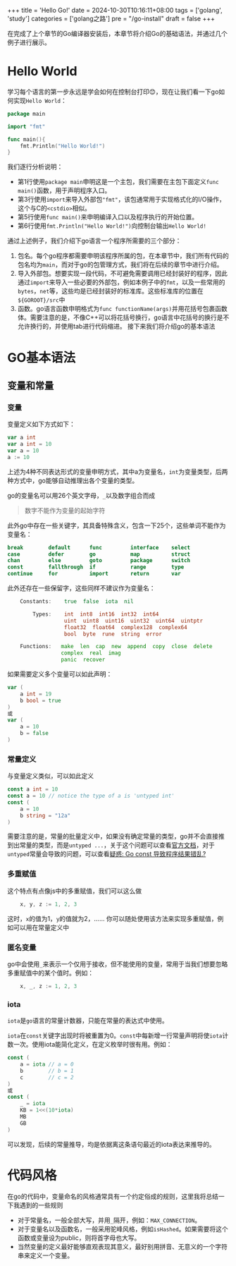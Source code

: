 +++
title = 'Hello Go!'
date = 2024-10-30T10:16:11+08:00
tags = ['golang', 'study']
categories = ['golang之路']
pre = "/go-install"
draft = false
+++

在完成了上个章节的Go编译器安装后，本章节将介绍Go的基础语法，并通过几个例子进行展示。
# Hello World
学习每个语言的第一步永远是学会如何在控制台打印😊，现在让我们看一下go如何实现`Hello World`：
```go
package main

import "fmt"

func main(){
    fmt.Println("Hello World!")
}
```
我们逐行分析说明：
- 第1行使用`package main`申明这是一个主包，我们需要在主包下面定义`func main()`函数，用于声明程序入口。
- 第3行使用`import`来导入外部包`"fmt"`，该包通常用于实现格式化的I/O操作，这个与C的`<cstdio>`相似。
- 第5行使用`func main()`来申明编译入口以及程序执行的开始位置。
- 第6行使用`fmt.Println("Hello World!")`向控制台输出`Hello World!`

通过上述例子，我们介绍下go语言一个程序所需要的三个部分：

1. 包名。每个go程序都需要申明该程序所属的包，在本章节中，我们所有代码的包名均为`main`，而对于go的包管理方式，我们将在后续的章节中进行介绍。
2. 导入外部包。想要实现一段代码，不可避免需要调用已经封装好的程序，因此通过`import`来导入一些必要的外部包，例如本例子中的`fmt`，以及一些常用的`bytes`，`net`等，这些均是已经封装好的标准库。这些标准库的位置在`${GOROOT}/src`中
3. 函数。go语言函数申明格式为`func functionName(args)`并用花括号包裹函数体。需要注意的是，不像C++可以将花括号换行，go语言中花括号的换行是不允许换行的，并使用tab进行代码缩进。
接下来我们将介绍go的基本语法
# GO基本语法
## 变量和常量
### 变量
变量定义如下方式如下：
```go
var a int
var a int = 10
var a = 10
a := 10
```
上述为4种不同表达形式的变量申明方式，其中a为变量名，`int`为变量类型，后两种方式中，go能够自动推理出各个变量的类型。

go的变量名可以用26个英文字母，`_`以及数字组合而成

> 数字不能作为变量的起始字符

此外go中存在一些关键字，其具备特殊含义，包含一下25个，这些单词不能作为变量名：
```go
break        default      func         interface    select
case         defer        go           map          struct
chan         else         goto         package      switch
const        fallthrough  if           range        type
continue     for          import       return       var
```
此外还存在一些保留字，这些同样不建议作为变量名：
```go
    Constants:    true  false  iota  nil

        Types:    int  int8  int16  int32  int64  
                  uint  uint8  uint16  uint32  uint64  uintptr
                  float32  float64  complex128  complex64
                  bool  byte  rune  string  error

    Functions:   make  len  cap  new  append  copy  close  delete
                 complex  real  imag
                 panic  recover

```
如果需要定义多个变量可以如此声明：
```go
var (
    a int = 19
    b bool = true
)
或
var (
    a = 10
    b = false
)
```
### 常量定义
与变量定义类似，可以如此定义
```go
const a int = 10
const a = 10 // notice the type of a is 'untyped int'
const (
    a = 10
    b string = "12a"
)
```
需要注意的是，常量的批量定义中，如果没有确定常量的类型，go并不会直接推到出常量的类型，而是`untyped ...`，关于这个问题可以查看[官方文档](https://go.dev/blog/constants)，对于`untyped`常量会导致的问题，可以查看[疑惑: Go const 导致程序结果错乱?](https://mp.weixin.qq.com/s/9OngnAzyKfL7Y2nAYtaxhA)
### 多重赋值
这个特点有点像js中的多重赋值，我们可以这么做
```go
    x, y, z := 1, 2, 3
```
这时，`x`的值为1，`y`的值就为2，……
你可以随处使用该方法来实现多重赋值，例如可以用在常量定义中
### 匿名变量
go中会使用`_`来表示一个仅用于接收，但不能使用的变量，常用于当我们想要忽略多重赋值中的某个值时。例如：
```go
    x, _, z := 1, 2, 3
```
### iota
`iota`是`go`语言的常量计数器，只能在常量的表达式中使用。

`iota`在`const`关键字出现时将被重置为0。`const`中每新增一行常量声明将使`iota`计数一次。使用iota能简化定义，在定义枚举时很有用。例如：
```go
const (
    a = iota // a = 0
    b        // b = 1
    c        // c = 2
)
或
const (
    _ = iota
    KB = 1<<(10*iota)
    MB
	GB
)
```
可以发现，后续的常量推导，均是依据离这条语句最近的iota表达来推导的。
# 代码风格
在go的代码中，变量命名的风格通常具有一个约定俗成的规则，这里我将总结一下我遇到的一些规则
- 对于常量名，一般全部大写，并用`_`隔开，例如：`MAX_CONNECTION`。
- 对于变量名以及函数名，一般采用驼峰风格，例如`isHashed`。如果需要将这个函数或变量设为public，则将首字母也大写。
- 当然变量的定义最好能够直观表现其意义，最好别用拼音、无意义的一个字符串来定义一个变量。
<!-- 
## 基本运算符
## 流程控制
## 数组与切片
## 结构体与接口
## 函数与方法 
-->